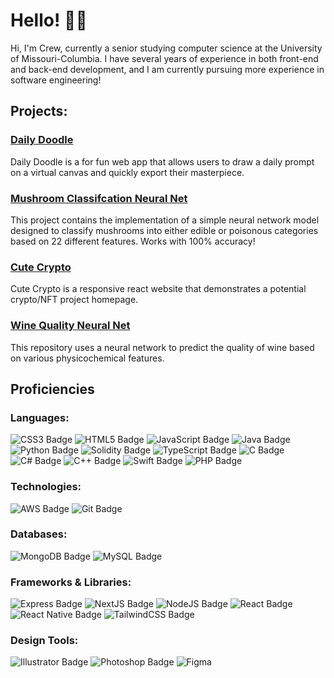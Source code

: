 # Hello! 👋🏻

Hi, I'm Crew, currently a senior studying computer science at the University of Missouri-Columbia. I have several years of experience in both front-end and back-end development, and I am currently pursuing more experience in software engineering!

## Projects:
### [Daily Doodle](https://github.com/crewgamble/Daily-Doodle)
Daily Doodle is a for fun web app that allows users to draw a daily prompt on a virtual canvas and quickly export their masterpiece. 

### [Mushroom Classifcation Neural Net](https://github.com/crewgamble/Mushroom-Neural-net)
This project contains the implementation of a simple neural network model designed to classify mushrooms into either edible or poisonous categories based on 22 different features. Works with 100% accuracy!

### [Cute Crypto](https://github.com/crewgamble/Cute-Crypto)
Cute Crypto is a responsive react website that demonstrates a potential crypto/NFT project homepage.

### [Wine Quality Neural Net](https://github.com/crewgamble/Wine-Quality-Neural-Net)
This repository uses a neural network to predict the quality of wine based on various physicochemical features. 

## Proficiencies

### Languages:

![CSS3 Badge](https://img.shields.io/badge/CSS3-1572B6?style=for-the-badge&logo=css3&logoColor=white)
![HTML5 Badge](https://img.shields.io/badge/HTML5-E34F26?style=for-the-badge&logo=html5&logoColor=white)
![JavaScript Badge](https://img.shields.io/badge/JavaScript-323330?style=for-the-badge&logo=javascript&logoColor=F7DF1E)
![Java Badge](https://img.shields.io/badge/Java-4EA94B?style=for-the-badge)
![Python Badge](https://img.shields.io/badge/Python-FFD43B?style=for-the-badge&logo=python&logoColor=blue)
![Solidity Badge](https://img.shields.io/badge/Solidity-e6e6e6?style=for-the-badge&logo=solidity&logoColor=black)
![TypeScript Badge](https://img.shields.io/badge/TypeScript-007ACC?style=for-the-badge&logo=typescript&logoColor=white)
![C Badge](https://img.shields.io/badge/C-00599C?style=for-the-badge&logo=c&logoColor=white)
![C# Badge](https://img.shields.io/badge/C%23-239120?style=for-the-badge&logo=csharp&logoColor=white)
![C++ Badge](https://img.shields.io/badge/C%2B%2B-00599C?style=for-the-badge&logo=c%2B%2B&logoColor=white)
![Swift Badge](https://img.shields.io/badge/Swift-FA7343?style=for-the-badge&logo=swift&logoColor=white)
![PHP Badge](https://img.shields.io/badge/PHP-777BB4?style=for-the-badge&logo=php&logoColor=white)

### Technologies:

![AWS Badge](https://img.shields.io/badge/AWS-FF9900?style=for-the-badge&logo=amazonaws&logoColor=white)
![Git Badge](https://img.shields.io/badge/GIT-E44C30?style=for-the-badge&logo=git&logoColor=white)

### Databases:

![MongoDB Badge](https://img.shields.io/badge/MongoDB-4EA94B?style=for-the-badge&logo=mongodb&logoColor=white)
![MySQL Badge](https://img.shields.io/badge/MySQL-005C84?style=for-the-badge&logo=mysql&logoColor=white)

### Frameworks & Libraries:

![Express Badge](https://img.shields.io/badge/Express%20js-000000?style=for-the-badge&logo=express&logoColor=white)
![NextJS Badge](https://img.shields.io/badge/next%20js-000000?style=for-the-badge&logo=nextdotjs&logoColor=white)
![NodeJS Badge](https://img.shields.io/badge/Node%20js-339933?style=for-the-badge&logo=nodedotjs&logoColor=white)
![React Badge](https://img.shields.io/badge/React-20232A?style=for-the-badge&logo=react&logoColor=61DAFB)
![React Native Badge](https://img.shields.io/badge/React_Native-20232A?style=for-the-badge&logo=react&logoColor=61DAFB)
![TailwindCSS Badge](https://img.shields.io/badge/Tailwind_CSS-38B2AC?style=for-the-badge&logo=tailwind-css&logoColor=white)

### Design Tools:

![Illustrator Badge](https://img.shields.io/badge/Adobe%20Illustrator-FF9A00?style=for-the-badge&logo=adobe%20illustrator&logoColor=white)
![Photoshop Badge](https://img.shields.io/badge/Adobe%20Photoshop-31A8FF?style=for-the-badge&logo=Adobe%20Photoshop&logoColor=black)
![Figma](https://img.shields.io/badge/Figma-F24E1E?style=for-the-badge&logo=figma&logoColor=white)
